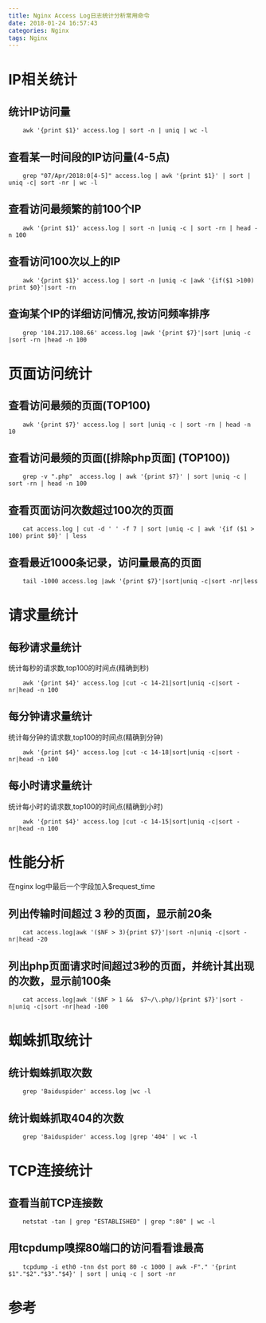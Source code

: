 ```yaml
---
title: Nginx Access Log日志统计分析常用命令
date: 2018-01-24 16:57:43
categories: Nginx
tags: Nginx
---
```


# IP相关统计

## 统计IP访问量

```
    awk '{print $1}' access.log | sort -n | uniq | wc -l
```

<!--more-->

## 查看某一时间段的IP访问量(4-5点)

```
    grep "07/Apr/2018:0[4-5]" access.log | awk '{print $1}' | sort | uniq -c| sort -nr | wc -l   
```

## 查看访问最频繁的前100个IP
    
```
    awk '{print $1}' access.log | sort -n |uniq -c | sort -rn | head -n 100
```

## 查看访问100次以上的IP

```
    awk '{print $1}' access.log | sort -n |uniq -c |awk '{if($1 >100) print $0}'|sort -rn
```

## 查询某个IP的详细访问情况,按访问频率排序

```
    grep '104.217.108.66' access.log |awk '{print $7}'|sort |uniq -c |sort -rn |head -n 100  
```


# 页面访问统计

## 查看访问最频的页面(TOP100)

```
    awk '{print $7}' access.log | sort |uniq -c | sort -rn | head -n 10
```

## 查看访问最频的页面([排除php页面] (TOP100))

```
    grep -v ".php"  access.log | awk '{print $7}' | sort |uniq -c | sort -rn | head -n 100  
```

## 查看页面访问次数超过100次的页面

```
    cat access.log | cut -d ' ' -f 7 | sort |uniq -c | awk '{if ($1 > 100) print $0}' | less
```

## 查看最近1000条记录，访问量最高的页面

```
    tail -1000 access.log |awk '{print $7}'|sort|uniq -c|sort -nr|less
```

# 请求量统计

## 每秒请求量统计

统计每秒的请求数,top100的时间点(精确到秒)

```
    awk '{print $4}' access.log |cut -c 14-21|sort|uniq -c|sort -nr|head -n 100
```

## 每分钟请求量统计

统计每分钟的请求数,top100的时间点(精确到分钟)

```
    awk '{print $4}' access.log |cut -c 14-18|sort|uniq -c|sort -nr|head -n 100
```

## 每小时请求量统计

统计每小时的请求数,top100的时间点(精确到小时)

```
    awk '{print $4}' access.log |cut -c 14-15|sort|uniq -c|sort -nr|head -n 100
```


# 性能分析

在nginx log中最后一个字段加入$request_time

## 列出传输时间超过 3 秒的页面，显示前20条

```
    cat access.log|awk '($NF > 3){print $7}'|sort -n|uniq -c|sort -nr|head -20
```

## 列出php页面请求时间超过3秒的页面，并统计其出现的次数，显示前100条

```
    cat access.log|awk '($NF > 1 &&  $7~/\.php/){print $7}'|sort -n|uniq -c|sort -nr|head -100
```

# 蜘蛛抓取统计

## 统计蜘蛛抓取次数

```
    grep 'Baiduspider' access.log |wc -l
```

## 统计蜘蛛抓取404的次数

```
    grep 'Baiduspider' access.log |grep '404' | wc -l
```

# TCP连接统计

## 查看当前TCP连接数

```
    netstat -tan | grep "ESTABLISHED" | grep ":80" | wc -l
```

## 用tcpdump嗅探80端口的访问看看谁最高

```
    tcpdump -i eth0 -tnn dst port 80 -c 1000 | awk -F"." '{print $1"."$2"."$3"."$4}' | sort | uniq -c | sort -nr
```

# 参考